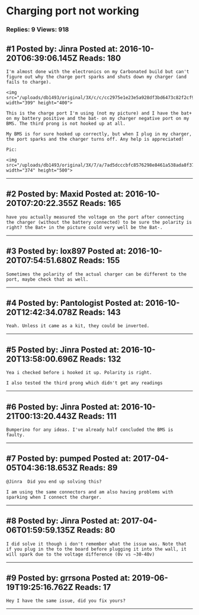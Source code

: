 # Charging port not working

### Replies: 9 Views: 918

## \#1 Posted by: Jinra Posted at: 2016-10-20T06:39:06.145Z Reads: 180

```
I'm almost done with the electronics on my Carbonated build but can't figure out why the charge port sparks and shuts down my charger (and fails to charge).

<img src="/uploads/db1493/original/3X/c/c/cc2975e1e23e5a928df3bd6473c82f2cf9ccf45a.jpg" width="399" height="400">

This is the charge port I'm using (not my picture) and I have the bat+ on my battery positive and the bat- on my charger negative port on my BMS. The third prong is not hooked up at all.

My BMS is for sure hooked up correctly, but when I plug in my charger, the port sparks and the charger turns off. Any help is appreciated!

Pic:

<img src="/uploads/db1493/original/3X/7/a/7ad5dcccbfc8576298e8461a538ada8f374861f7.jpg" width="374" height="500">
```

---
## \#2 Posted by: Maxid Posted at: 2016-10-20T07:20:22.355Z Reads: 165

```
have you actually measured the voltage on the port after connecting the charger (without the battery connected) to be sure the polarity is right? the Bat+ in the picture could very well be the Bat-.
```

---
## \#3 Posted by: lox897 Posted at: 2016-10-20T07:54:51.680Z Reads: 155

```
Sometimes the polarity of the actual charger can be different to the port, maybe check that as well.
```

---
## \#4 Posted by: Pantologist Posted at: 2016-10-20T12:42:34.078Z Reads: 143

```
Yeah. Unless it came as a kit, they could be inverted.
```

---
## \#5 Posted by: Jinra Posted at: 2016-10-20T13:58:00.696Z Reads: 132

```
Yea i checked before i hooked it up. Polarity is right.

I also tested the third prong which didn't get any readings
```

---
## \#6 Posted by: Jinra Posted at: 2016-10-21T00:13:20.443Z Reads: 111

```
Bumperino for any ideas. I've already half concluded the BMS is faulty.
```

---
## \#7 Posted by: pumped Posted at: 2017-04-05T04:36:18.653Z Reads: 89

```
@Jinra  Did you end up solving this? 

I am using the same connectors and am also having problems with sparking when I connect the charger.
```

---
## \#8 Posted by: Jinra Posted at: 2017-04-06T01:59:59.135Z Reads: 80

```
I did solve it though i don't remember what the issue was. Note that if you plug in the to the board before plugging it into the wall, it will spark due to the voltage difference (0v vs ~30-40v)
```

---
## \#9 Posted by: grrsona Posted at: 2019-06-19T19:25:16.762Z Reads: 17

```
Hey I have the same issue, did you fix yours?
```

---
